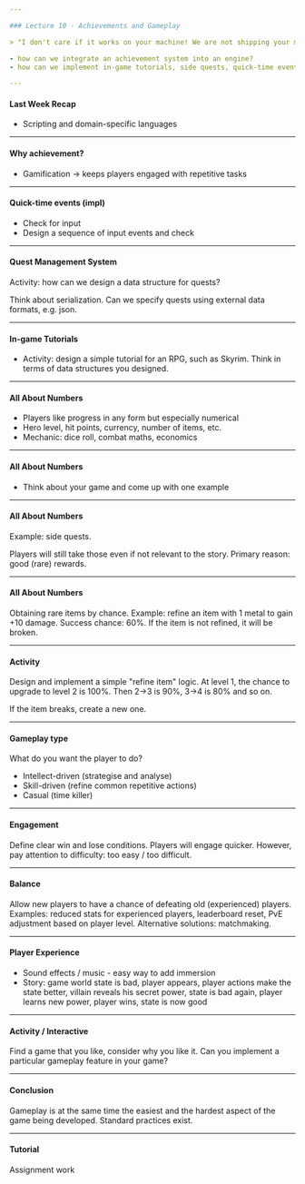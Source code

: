 ```yaml
---

### Lecture 10 - Achievements and Gameplay

> "I don't care if it works on your machine! We are not shipping your machine!" - Vidiu Platon

- how can we integrate an achievement system into an engine? 
- how can we implement in-game tutorials, side quests, quick-time events?

---
```


#### Last Week Recap

- Scripting and domain-specific languages

---

#### Why achievement?

- Gamification -> keeps players engaged with repetitive tasks

---

#### Quick-time events (impl)

- Check for input
- Design a sequence of input events and check


---

#### Quest Management System

Activity: how can we design a data structure for quests? 

Think about serialization. Can we specify quests using external data formats, e.g. json.


---

#### In-game Tutorials

- Activity: design a simple tutorial for an RPG, such as Skyrim. Think in terms of data structures you designed.


---

#### All About Numbers

- Players like progress in any form but especially numerical
- Hero level, hit points, currency, number of items, etc.
- Mechanic: dice roll, combat maths, economics

---

#### All About Numbers

- Think about your game and come up with one example

---

#### All About Numbers

Example: side quests.

Players will still take those even if not relevant to the story.
Primary reason: good (rare) rewards.

---

#### All About Numbers

Obtaining rare items by chance.
Example: refine an item with 1 metal to gain +10 damage.
Success chance: 60%.
If the item is not refined, it will be broken.

---

#### Activity

Design and implement a simple "refine item" logic. At level 1, the chance to upgrade to level 2 is 100%. Then 2->3 is 90%, 3->4 is 80% and so on.

If the item breaks, create a new one.

---

#### Gameplay type

What do you want the player to do?

- Intellect-driven (strategise and analyse)
- Skill-driven (refine common repetitive actions)
- Casual (time killer)

---

#### Engagement

Define clear win and lose conditions.
Players will engage quicker.
However, pay attention to difficulty: too easy / too difficult.

---

#### Balance

Allow new players to have a chance of defeating old (experienced) players.
Examples: reduced stats for experienced players,
leaderboard reset,
PvE adjustment based on player level.
Alternative solutions: matchmaking.

---

#### Player Experience

- Sound effects / music - easy way to add immersion
- Story: game world state is bad, player appears, player actions
make the state better, villain reveals his secret power, state is bad again,
player learns new power, player wins, state is now good

---

#### Activity / Interactive

Find a game that you like,
consider why you like it.
Can you implement a particular gameplay feature
in your game?

---

#### Conclusion

Gameplay is at the same time the easiest and the hardest aspect
of the game being developed.
Standard practices exist.


---

#### Tutorial

Assignment work
